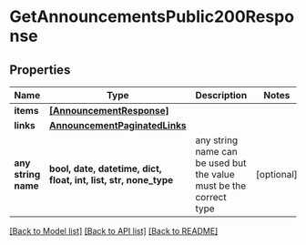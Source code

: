 # GetAnnouncementsPublic200Response


## Properties
Name | Type | Description | Notes
------------ | ------------- | ------------- | -------------
**items** | [**[AnnouncementResponse]**](AnnouncementResponse.md) |  | 
**links** | [**AnnouncementPaginatedLinks**](AnnouncementPaginatedLinks.md) |  | 
**any string name** | **bool, date, datetime, dict, float, int, list, str, none_type** | any string name can be used but the value must be the correct type | [optional]

[[Back to Model list]](../README.md#documentation-for-models) [[Back to API list]](../README.md#documentation-for-api-endpoints) [[Back to README]](../README.md)


